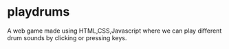 # playdrums
A web game made using HTML,CSS,Javascript where we can play different drum sounds by clicking or pressing keys.
